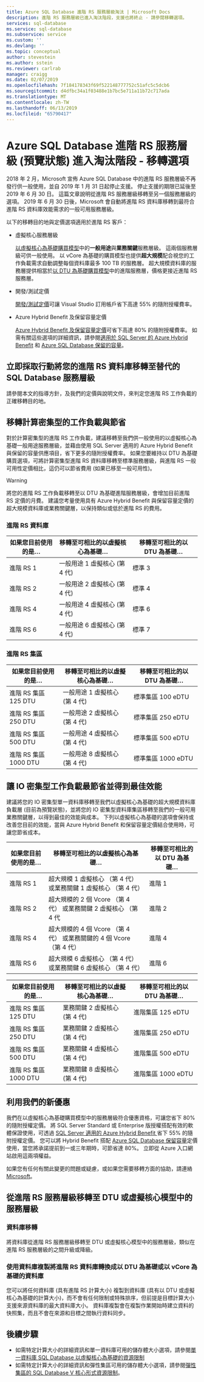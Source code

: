 ```yaml
---
title: Azure SQL Database 進階 RS 服務層級淘汰 | Microsoft Docs
description: 進階 RS 服務層級已進入淘汰階段，支援也將終止 - 請參閱移轉選項。
services: sql-database
ms.service: sql-database
ms.subservice: service
ms.custom: ''
ms.devlang: ''
ms.topic: conceptual
author: stevestein
ms.author: sstein
ms.reviewer: carlrab
manager: craigg
ms.date: 02/07/2019
ms.openlocfilehash: 7f184178343f69f522148777752c51afc5c5dcb6
ms.sourcegitcommit: d4dfbc34a1f03488e1b7bc5e711a11b72c717ada
ms.translationtype: MT
ms.contentlocale: zh-TW
ms.lasthandoff: 06/13/2019
ms.locfileid: "65790417"
---
```

# <a name="azure-sql-database-premium-rs-service-tier-preview-is-being-retired---options-for-migration"></a>Azure SQL Database 進階 RS 服務層級 (預覽狀態) 進入淘汰階段 - 移轉選項

2018 年 2 月，Microsoft 宣佈 Azure SQL Database 中的進階 RS 服務層級不再發行供一般使用，並自 2019 年 1 月 31 日起停止支援。 停止支援的期限已延後至 2019 年 6 月 30 日。 這篇文章說明從進階 RS 服務層級移轉至另一個服務層級的選項。 2019 年 6 月 30 日後，Microsoft 會自動將進階 RS 資料庫移轉到最符合進階 RS 資料庫效能需求的一般可用服務層級。

以下的移轉目的地與定價選項適用於進階 RS 客戶：

- 虛擬核心服務層級

  [以虛擬核心為基礎購買模型](sql-database-service-tiers-vcore.md)中的**一般用途**與**業務關鍵**服務層級。 這兩個服務層級可供一般使用。 以 vCore 為基礎的購買模型也提供**超大規模**配合視您的工作負載需求自動調整每個資料庫最多 100 TB 的服務層。 超大規模資料庫的服務層提供相當於[以 DTU 為基礎購買模型](sql-database-service-tiers-dtu.md)中的進階服務層，價格更接近進階 RS 服務層。
- 開發/測試定價

  [開發/測試定價](https://azure.microsoft.com/pricing/dev-test/)可讓 Visual Studio 訂用帳戶省下高達 55% 的隨附授權費率。
- Azure Hybrid Benefit 及保留容量定價

  [Azure Hybrid Benefit 及保留容量定價](https://azure.microsoft.com/pricing/details/sql-database/)可省下高達 80% 的隨附授權費率。 如需有關這些選項的詳細資訊，請參閱[適用於 SQL Server 的 Azure Hybrid Benefit](https://azure.microsoft.com/pricing/hybrid-benefit/) 和 [Azure SQL Database 保留的容量](sql-database-reserved-capacity.md)。

## <a name="act-now-to-migrate-your-premium-rs-databases-to-alternative-sql-database-service-tiers"></a>立即採取行動將您的進階 RS 資料庫移轉至替代的 SQL Database 服務層級

請參閱本文的指導方針，及我們的定價與說明文件，來判定您進階 RS 工作負載的正確移轉目的地。

## <a name="migrate-compute-intensive-workloads-and-save"></a>移轉計算密集型的工作負載與節省

對於計算密集型的進階 RS 工作負載，建議移轉至我們供一般使用的以虛擬核心為基礎一般用途服務層級，並藉由使用 SQL Server 適用的 Azure Hybrid Benefit 與保留的容量供應項目，省下更多的隨附授權費率。 如果您要維持以 DTU 為基礎購買選項，可將計算密集型進階 RS 資料庫移轉至標準服務層級，與進階 RS 一般可用性定價相比，這仍可以節省費用 (如果已移至一般可用性)。

> [!WARNING]
> 將您的進階 RS 工作負載移轉至以 DTU 為基礎進階服務層級，會增加目前進階 RS 定價的月費。 建議您考量使用具有 Azure Hybrid Benefit 與保留容量定價的超大規模資料庫或業務關鍵層，以保持類似或低於進階 RS 的費用。

### <a name="premium-rs-databases"></a>進階 RS 資料庫

|**如果您目前使用的是…**|**移轉至可相比的以虛擬核心為基礎…**|**移轉至可相比的以 DTU 為基礎…**|
|---|---|---|
|進階 RS 1|一般用途 1 虛擬核心 (第 4 代)|標準 3|
|進階 RS 2|一般用途 2 虛擬核心 (第 4 代)|標準 4|
|進階 RS 4|一般用途 4 虛擬核心 (第 4 代)|標準 6|
|進階 RS 6|一般用途 6 虛擬核心 (第 4 代)|標準 7|

### <a name="premium-rs-pools"></a>進階 RS 集區

|**如果您目前使用的是…**|**移轉至可相比的以虛擬核心為基礎…**|**移轉至可相比的以 DTU 為基礎…**|
|---|---|---|
|進階 RS 集區 125 DTU|一般用途 1 虛擬核心 (第 4 代)|標準集區 100 eDTU|
|進階 RS 集區 250 DTU|一般用途 2 虛擬核心 (第 4 代)|標準集區 250 eDTU|
|進階 RS 集區 500 DTU|一般用途 4 虛擬核心 (第 4 代)|標準集區 500 eDTU|
|進階 RS 集區 1000 DTU|一般用途 8 虛擬核心 (第 4 代)|標準集區 1000 eDTU|

## <a name="optimize-savings-and-performance-for-your-io-intensive-workloads"></a>讓 IO 密集型工作負載最節省並得到最佳效能

建議將您的 IO 密集型單一資料庫移轉至我們以虛擬核心為基礎的超大規模資料庫負載層 (目前為預覽狀態)，並將您的 IO 密集型資料庫集區移轉至我們的一般可用業務關鍵層，以得到最佳的效能與成本。  下列以虛擬核心為基礎的選項會保持或改善您目前的效能，當與 Azure Hybrid Benefit 和保留容量定價結合使用時，可讓您節省成本。

|**如果您目前使用的是…**|**移轉至可相比的以虛擬核心為基礎…**|**移轉至可相比的以 DTU 為基礎…**|
|---|---|---|
|進階 RS 1| 超大規模 1 虛擬核心 （第 4 代） 或業務關鍵 1 虛擬核心 （第 4 代）|進階 1|
|進階 RS 2| 超大規模的 2 個 Vcore （第 4 代） 或業務關鍵 2 虛擬核心 （第 4 代|進階 2|
|進階 RS 4| 超大規模的 4 個 Vcore （第 4 代） 或業務關鍵的 4 個 Vcore （第 4 代）|進階 4
|進階 RS 6| 超大規模 6 虛擬核心 （第 4 代） 或業務關鍵 6 虛擬核心 （第 4 代）|進階 6|

|**如果您目前使用的是…**|**移轉至可相比的以虛擬核心為基礎…**|**移轉至可相比的以 DTU 為基礎…**|
|---|---|---|
|進階 RS 集區 125 DTU|業務關鍵 2 虛擬核心 (第 4 代)|進階集區 125 eDTU|
|進階 RS 集區 250 DTU|業務關鍵 2 虛擬核心 (第 4 代)|進階集區 250 eDTU|
|進階 RS 集區 500 DTU|業務關鍵 4 虛擬核心 (第 4 代)|進階集區 500 eDTU|
|進階 RS 集區 1000 DTU|業務關鍵 8 虛擬核心 (第 4 代)|進階集區 1000 eDTU|

## <a name="take-advantage-of-our-new-offers"></a>利用我們的新優惠

我們在以虛擬核心為基礎購買模型中的服務層級符合優惠資格，可讓您省下 80% 的隨附授權定價。 將 SQL Server Standard 或 Enterprise 版授權搭配有效的軟體保證使用，可透過 [SQL Server 適用的 Azure Hybrid Benefit ](https://azure.microsoft.com/pricing/hybrid-benefit/)省下 55% 的隨附授權定價。 您可以將 Hybrid Benefit 搭配 [Azure SQL Database 保留容量](sql-database-reserved-capacity.md)定價使用，當您將承諾提前到一或三年期時，可節省達 80%。  立即從 Azure 入口網站啟用這兩項權益。

如果您有任何有關此變更的問題或疑慮，或如果您需要移轉方面的協助，請連絡 [Microsoft](https://portal.azure.com/#blade/Microsoft_Azure_Support/HelpAndSupportBlade/overview)。

## <a name="migration-from-a-premium-rs-service-tier-to-a-service-tier-in-either-the-dtu-or-the-vcore-model"></a>從進階 RS 服務層級移轉至 DTU 或虛擬核心模型中的服務層級

### <a name="migration-of-a-database"></a>資料庫移轉

將資料庫從進階 RS 服務層級移轉至 DTU 或虛擬核心模型中的服務層級，類似在進階 RS 服務層級的之間升級或降級。

### <a name="using-database-copy-to-convert-a-premium-rs-database-to-a-dtu-based-or-vcore-based-database"></a>使用資料庫複製將進階 RS 資料庫轉換成以 DTU 為基礎或以 vCore 為基礎的資料庫

您可以將任何資料庫 (具有進階 RS 計算大小) 複製到資料庫 (具有以 DTU 或虛擬核心為基礎的計算大小)，而不會有任何限制或特殊排序，但前提是目標計算大小支援來源資料庫的最大資料庫大小。 資料庫複製會在複製作業開始時建立資料的快照集，而且不會在來源和目標之間執行資料同步。

## <a name="next-steps"></a>後續步驟

- 如需特定計算大小的詳細資訊和單一資料庫可用的儲存體大小選項，請參閱[單一資料庫 SQL Database 以虛擬核心為基礎的資源限制](sql-database-vcore-resource-limits-single-databases.md)
- 如需特定計算大小的詳細資訊和彈性集區可用的儲存體大小選項，請參閱[彈性集區的 SQL Database V 核心形式資源限制](sql-database-vcore-resource-limits-elastic-pools.md)。
